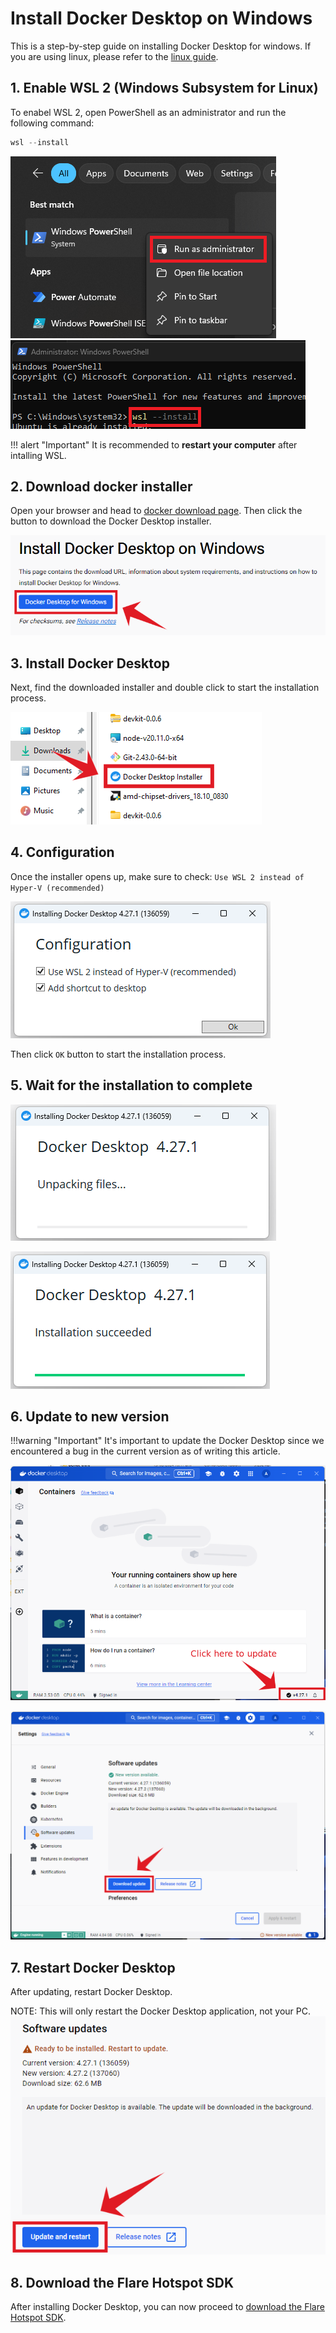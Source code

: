 # Install Docker Desktop on Windows

This is a step-by-step guide on installing Docker Desktop for windows. If you are using linux, please refer to the [linux guide](https://docs.docker.com/desktop/install/ubuntu/).

## 1. Enable WSL 2 (Windows Subsystem for Linux)

To enabel WSL 2, open PowerShell as an administrator and run the following command:
```powershell
wsl --install
```

![Open PowerShell](./img/docker-install/00-open-cmd.png)
![wsl --install](./img/docker-install/00-wsl-install.png)

!!! alert "Important"
    It is recommended to **restart your computer** after intalling WSL.

## 2. Download docker installer

Open your browser and head to [docker download page](https://docs.docker.com/desktop/install/windows-install/). Then click the button to download the Docker Desktop installer.

![Download docker desktop](./img/docker-install/01-download-docker-desktop.png)

## 3. Install Docker Desktop

Next, find the downloaded installer and double click to start the installation process.

![Locate the docker desktop installer](./img/docker-install/02-locate-docker-desktop.png)

## 4. Configuration

Once the installer opens up, make sure to check:
`Use WSL 2 instead of Hyper-V (recommended)`

![Docker installer configuration](./img/docker-install/03-docker-install-configuration.png)

Then click `OK` button to start the installation process.

## 5. Wait for the installation to complete

![Installing please wait](./img/docker-install/04-unpacking-files.png)

![Installation succeeded](./img/docker-install/05-installation-succeeded.png)


## 6. Update to new version

!!!warning "Important"
    It's important to update the Docker Desktop since we encountered a bug in the current version as of writing this article.

![Start docker desktop](./img/docker-install/06-start-docker-desktop.png)

![Update docker desktop](./img/docker-install/07-update-docker-desktop.png)

## 7. Restart Docker Desktop

After updating, restart Docker Desktop.

NOTE: This will only restart the Docker Desktop application, not your PC.
![Restart docker desktop](./img/docker-install/08-update-and-restart-docker.png)

## 8. Download the Flare Hotspot SDK

After installing Docker Desktop, you can now proceed to [download the Flare Hotspot SDK](../getting-started.md/#2-download-flare-hotspot-sdk).
